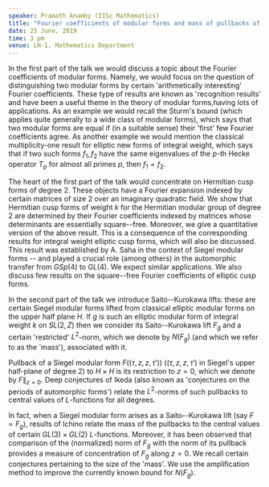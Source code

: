 ```yaml
---
speaker: Pramath Anamby (IISc Mathematics)
title: "Fourier coefficients of modular forms and mass of pullbacks of Saito--Kurokawa lifts"
date: 25 June, 2019
time: 3 pm
venue: LH-1, Mathematics Department
---
```


In the first part of the talk we would discuss a topic about the Fourier coefficients of modular forms. Namely, we would focus on the question of distinguishing two modular forms by certain 'arithmetically interesting' Fourier coefficients. These type of results are known as 'recognition results' and have been a useful theme in the theory of modular forms,having lots of applications. As an example we would recall the Sturm's bound (which applies quite generally to a wide class of modular forms), which says that two modular forms are equal if (in a suitable sense) their 'first' few Fourier coefficients agree. As another  example we would mention the classical multiplicity-one result for elliptic new forms of integral weight, which says that if two such forms $f_1,f_2$ have the same eigenvalues of the $p$-th Hecke operator $T_p$ for almost all primes $p$, then $f_1=f_2$.

The heart of the first part of the talk would concentrate on Hermitian cusp forms of degree $2$. These objects have a Fourier expansion indexed by certain matrices of size $2$ over an imaginary quadratic field. We show that Hermitian cusp forms of weight $k$ for the Hermitian modular group of degree $2$ are determined by their Fourier coefficients indexed by matrices whose determinants are essentially square--free. Moreover, we give a quantitative version of the above result. This is a consequence of the corresponding results for integral weight elliptic cusp forms, which will also be discussed. This result was established by A. Saha in the context of Siegel modular forms -- and played a crucial role (among others) in the automorphic transfer from $GSp(4)$ to $GL(4)$. We expect similar applications. We also discuss few results on the square--free Fourier coefficients of elliptic cusp forms.

In the second part of the talk we introduce Saito--Kurokawa lifts: these are certain Siegel modular forms lifted from classical elliptic modular forms on the upper half plane $H$. If $g$ is such an elliptic modular form of integral weight $k$ on $SL(2, Z)$ then we consider its Saito--Kurokawa lift $F_g$ and a certain 'restricted' $L^2$-norm, which we denote by $N(F_g)$ (and which we refer to as the 'mass'), associated with it.

Pullback of a Siegel modular form $F((\tau,z,z,\tau'))$ ($(\tau,z,z,\tau')$ in Siegel's upper half-plane of degree 2) to $H \times H$ is its restriction to $z=0$, which we denote by $F\|_{z=0}$. Deep conjectures of Ikeda (also known as 'conjectures on the periods of automorphic forms') relate the $L^2$-norms of such pullbacks to central values of $L$-functions for all degrees.

In fact, when a Siegel modular form arises as a Saito--Kurokawa lift (say $F=F_g$), results of Ichino relate the mass of the pullbacks to the central values of certain $GL(3) \times GL(2)$ $L$-functions. Moreover, it has been observed that comparison of the (normalized) norm of $F_g$ with the norm of its pullback provides a measure of concentration of $F_g$ along $z=0$. We recall certain conjectures pertaining to the size of the 'mass'. We use the amplification method to improve the currently known bound for $N(F_g)$.
